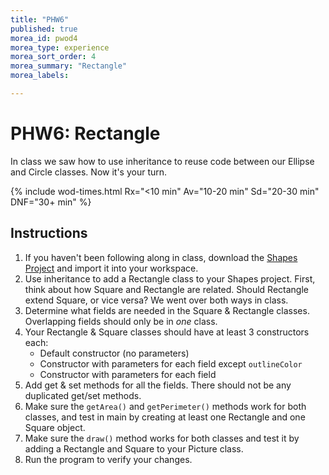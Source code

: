 ```yaml
---
title: "PHW6"
published: true
morea_id: pwod4
morea_type: experience
morea_sort_order: 4
morea_summary: "Rectangle"
morea_labels:

---
```


# PHW6: Rectangle

In class we saw how to use inheritance to reuse code between our Ellipse and Circle classes. Now it's your turn.

{% include wod-times.html Rx="<10 min" Av="10-20 min" Sd="20-30 min" DNF="30+ min" %}

## Instructions

1. If you haven't been following along in class, download the [Shapes Project](Shapes_2_20.zip) and import it into your workspace.
2. Use inheritance to add a Rectangle class to your Shapes project. First, think about how Square and Rectangle are related. Should Rectangle extend Square, or vice versa? We went over both ways in class.
3. Determine what fields are needed in the Square & Rectangle classes. Overlapping fields should only be in *one* class.
3. Your Rectangle & Square classes should have at least 3 constructors each:
    * Default constructor (no parameters)
    * Constructor with parameters for each field except `outlineColor`
    * Constructor with parameters for each field
3. Add get & set methods for all the fields. There should not be any duplicated get/set methods.
4. Make sure the `getArea()` and `getPerimeter()` methods work for both classes, and test in main by creating at least one Rectangle and one Square object.
4. Make sure the `draw()` method works for both classes and test it by adding a Rectangle and Square to your Picture class.
2. Run the program to verify your changes.


<!--## Demonstration


Once you've finished doing the WOD a single time, watch me do it.

Square as a super class to Rectangle:

{% include youtube.html id="19fPKI0k530" %}

Rectangle as a super class to Square:

{% include youtube.html id="rKLl8vpDxy0" %}

### My Final Project

[Shapes_pwod4.zip](Shapes_pwod4.zip)

{% include wod-warning.html %}-->
